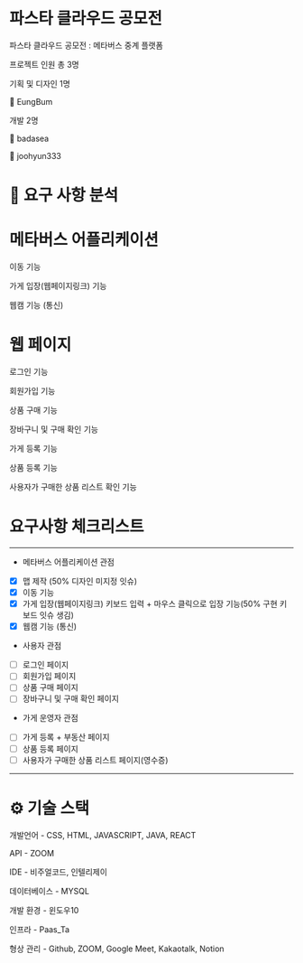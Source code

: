 # 파스타 클라우드 공모전

파스타 클라우드 공모전 : 메타버스 중계 플랫폼


프로젝트 인원 총 3명


기획 및 디자인 1명


👨 EungBum


개발 2명

👨 badasea

👨 joohyun333




# 📌 요구 사항 분석

# 메타버스 어플리케이션

이동 기능

가게 입장(웹페이지링크) 기능

웹캠 기능 (통신)

# 웹 페이지

로그인 기능

회원가입 기능

상품 구매 기능

장바구니 및 구매 확인 기능

가게 등록 기능

상품 등록 기능

사용자가 구매한 상품 리스트 확인 기능

# 요구사항 체크리스트

---

- 메타버스 어플리케이션 관점
- [x]  맵 제작 (50% 디자인 미지정 잇슈)
- [x]  이동 기능
- [x]  가게 입장(웹페이지링크) 키보드 입력 + 마우스 클릭으로 입장 기능(50% 구현 키보드 잇슈 생김)
- [x]  웹캠 기능 (통신)

- 사용자 관점
- [ ]  로그인 페이지
- [ ]  회원가입 페이지
- [ ]  상품 구매 페이지
- [ ]  장바구니 및 구매 확인 페이지

- 가게 운영자 관점
- [ ]  가게 등록 + 부동산 페이지
- [ ]  상품 등록 페이지
- [ ]  사용자가 구매한 상품 리스트 페이지(영수증)

---

# ⚙ 기술 스택 

개발언어 - CSS, HTML, JAVASCRIPT, JAVA, REACT

API - ZOOM

IDE - 비주얼코드, 인텔리제이

데이터베이스 - MYSQL

개발 환경 - 윈도우10

인프라 - Paas_Ta

형상 관리 - Github, ZOOM, Google Meet, Kakaotalk, Notion
